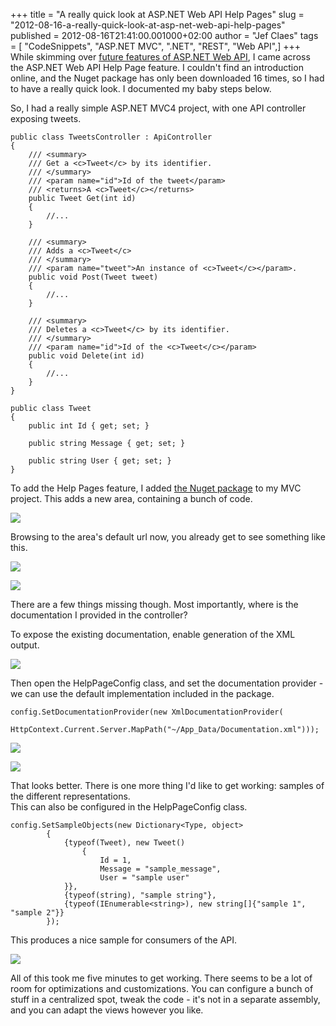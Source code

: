 +++
title = "A really quick look at ASP.NET Web API Help Pages"
slug = "2012-08-16-a-really-quick-look-at-asp-net-web-api-help-pages"
published = 2012-08-16T21:41:00.001000+02:00
author = "Jef Claes"
tags = [ "CodeSnippets", "ASP.NET MVC", ".NET", "REST", "Web API",]
+++
While skimming over [future features of ASP.NET Web
API](http://blogs.msdn.com/b/henrikn/archive/2012/08/15/asp-net-web-api-released-and-a-preview-of-what-s-next.aspx),
I came across the ASP.NET Web API Help Page feature. I couldn't find an
introduction online, and the Nuget package has only been downloaded 16
times, so I had to have a really quick look. I documented my baby steps
below.  
  
So, I had a really simple ASP.NET MVC4 project, with one API controller
exposing tweets.  

    public class TweetsController : ApiController
    {   
        /// <summary>
        /// Get a <c>Tweet</c> by its identifier.
        /// </summary>
        /// <param name="id">Id of the tweet</param>
        /// <returns>A <c>Tweet</c></returns>
        public Tweet Get(int id) 
        {
            //...
        }

        /// <summary>
        /// Adds a <c>Tweet</c>
        /// </summary>
        /// <param name="tweet">An instance of <c>Tweet</c></param>.
        public void Post(Tweet tweet) 
        { 
            //...
        }      

        /// <summary>
        /// Deletes a <c>Tweet</c> by its identifier.
        /// </summary>
        /// <param name="id">Id of the <c>Tweet</c></param>
        public void Delete(int id) 
        { 
            //...
        }
    }

    public class Tweet
    {
        public int Id { get; set; }

        public string Message { get; set; }

        public string User { get; set; }
    }

To add the Help Pages feature, I added [the Nuget
package](http://nuget.org/packages/Microsoft.AspNet.WebApi.HelpPage) to
my MVC project. This adds a new area, containing a bunch of code.  
  

[![](../images/thumbnails/2012-08-16-a-really-quick-look-at-asp-net-web-api-help-pages-Area.PNG)](../images/2012-08-16-a-really-quick-look-at-asp-net-web-api-help-pages-Area.PNG)

  
Browsing to the area's default url now, you already get to see something
like this.  
  

[![](../images/thumbnails/2012-08-16-a-really-quick-look-at-asp-net-web-api-help-pages-HelpPage.PNG)](../images/2012-08-16-a-really-quick-look-at-asp-net-web-api-help-pages-HelpPage.PNG)

  

[![](../images/thumbnails/2012-08-16-a-really-quick-look-at-asp-net-web-api-help-pages-HelpPage2.PNG)](../images/2012-08-16-a-really-quick-look-at-asp-net-web-api-help-pages-HelpPage2.PNG)

  
There are a few things missing though. Most importantly, where is the
documentation I provided in the controller?  
  
To expose the existing documentation, enable generation of the XML
output.  
  

[![](../images/thumbnails/2012-08-16-a-really-quick-look-at-asp-net-web-api-help-pages-XMLDocumentationFile.PNG)](../images/2012-08-16-a-really-quick-look-at-asp-net-web-api-help-pages-XMLDocumentationFile.PNG)

  
Then open the HelpPageConfig class, and set the documentation provider -
we can use the default implementation included in the package.  

    config.SetDocumentationProvider(new XmlDocumentationProvider(
        HttpContext.Current.Server.MapPath("~/App_Data/Documentation.xml")));

  

[![](../images/thumbnails/2012-08-16-a-really-quick-look-at-asp-net-web-api-help-pages-workingdocumentation.PNG)](../images/2012-08-16-a-really-quick-look-at-asp-net-web-api-help-pages-workingdocumentation.PNG)

  

[![](../images/thumbnails/2012-08-16-a-really-quick-look-at-asp-net-web-api-help-pages-workingdocumentation2.PNG)](../images/2012-08-16-a-really-quick-look-at-asp-net-web-api-help-pages-workingdocumentation2.PNG)

  
That looks better. There is one more thing I'd like to get working:
samples of the different representations.  
This can also be configured in the HelpPageConfig class.  

    config.SetSampleObjects(new Dictionary<Type, object>
            {
                {typeof(Tweet), new Tweet() 
                    { 
                        Id = 1, 
                        Message = "sample_message", 
                        User = "sample user"  
                }},               
                {typeof(string), "sample string"},
                {typeof(IEnumerable<string>), new string[]{"sample 1", "sample 2"}}
            });

This produces a nice sample for consumers of the API.  
  

[![](../images/thumbnails/2012-08-16-a-really-quick-look-at-asp-net-web-api-help-pages-representations.PNG)](../images/2012-08-16-a-really-quick-look-at-asp-net-web-api-help-pages-representations.PNG)

  
All of this took me five minutes to get working. There seems to be a lot
of room for optimizations and customizations. You can configure a bunch
of stuff in a centralized spot, tweak the code - it's not in a separate
assembly, and you can adapt the views however you like.
